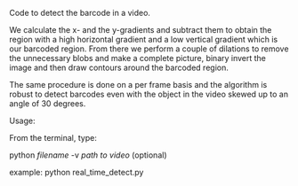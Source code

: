 Code to detect the barcode in a video.

We calculate the x- and the y-gradients and subtract them to obtain the region with a high horizontal gradient and a low vertical gradient which is our barcoded region. From there we perform a couple of dilations to remove the unnecessary blobs and make a complete picture, binary invert the image and then draw contours around the barcoded region.

The same procedure is done on a per frame basis and the algorithm is robust to detect barcodes even with the object in the video skewed up to an angle of 30 degrees.

Usage:

From the terminal, type:

python _filename_ -v _path to video_ (optional)

example: python real_time_detect.py 

